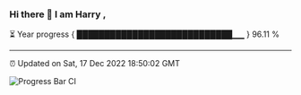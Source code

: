 ### Hi there 👋 I am Harry , 

⏳ Year progress { ████████████████████████████▁▁ } 96.11 %

---

⏰ Updated on Sat, 17 Dec 2022 18:50:02 GMT

![Progress Bar CI](https://github.com/duykhang68/duykhang68/workflows/Progress%20Bar%20CI/badge.svg)
